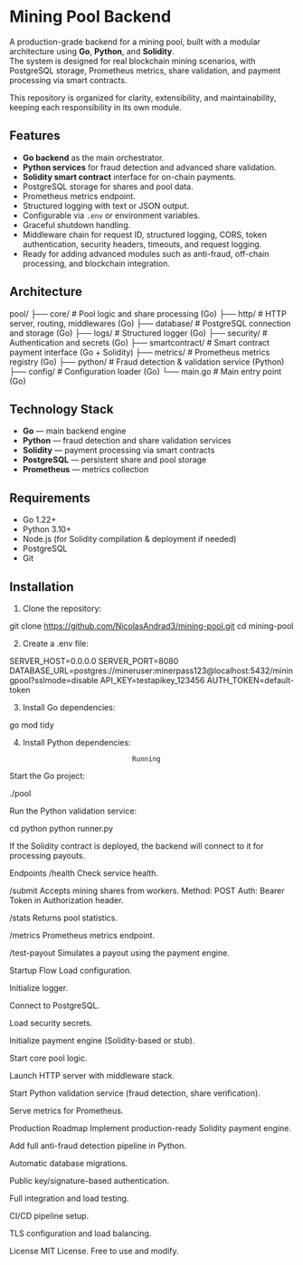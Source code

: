 # Mining Pool Backend

A production-grade backend for a mining pool, built with a modular architecture using **Go**, **Python**, and **Solidity**.  
The system is designed for real blockchain mining scenarios, with PostgreSQL storage, Prometheus metrics, share validation, and payment processing via smart contracts.

This repository is organized for clarity, extensibility, and maintainability, keeping each responsibility in its own module.

## Features

- **Go backend** as the main orchestrator.
- **Python services** for fraud detection and advanced share validation.
- **Solidity smart contract** interface for on-chain payments.
- PostgreSQL storage for shares and pool data.
- Prometheus metrics endpoint.
- Structured logging with text or JSON output.
- Configurable via `.env` or environment variables.
- Graceful shutdown handling.
- Middleware chain for request ID, structured logging, CORS, token authentication, security headers, timeouts, and request logging.
- Ready for adding advanced modules such as anti-fraud, off-chain processing, and blockchain integration.

## Architecture

pool/
├── core/ # Pool logic and share processing (Go)
├── http/ # HTTP server, routing, middlewares (Go)
├── database/ # PostgreSQL connection and storage (Go)
├── logs/ # Structured logger (Go)
├── security/ # Authentication and secrets (Go)
├── smartcontract/ # Smart contract payment interface (Go + Solidity)
├── metrics/ # Prometheus metrics registry (Go)
├── python/ # Fraud detection & validation service (Python)
├── config/ # Configuration loader (Go)
└── main.go # Main entry point (Go)


## Technology Stack

- **Go** — main backend engine
- **Python** — fraud detection and share validation services
- **Solidity** — payment processing via smart contracts
- **PostgreSQL** — persistent share and pool storage
- **Prometheus** — metrics collection

## Requirements

- Go 1.22+
- Python 3.10+
- Node.js (for Solidity compilation & deployment if needed)
- PostgreSQL
- Git

## Installation

1. Clone the repository:

git clone https://github.com/NicolasAndrad3/mining-pool.git
cd mining-pool

2. Create a .env file:

SERVER_HOST=0.0.0.0
SERVER_PORT=8080
DATABASE_URL=postgres://mineruser:minerpass123@localhost:5432/miningpool?sslmode=disable
API_KEY=testapikey_123456
AUTH_TOKEN=default-token

3. Install Go dependencies:

go mod tidy

4. Install Python dependencies:

                                  Running

Start the Go project:

./pool

Run the Python validation service:

cd python
python runner.py

If the Solidity contract is deployed, the backend will connect to it for processing payouts.

Endpoints
/health
Check service health.

/submit
Accepts mining shares from workers.
Method: POST
Auth: Bearer Token in Authorization header.

/stats
Returns pool statistics.

/metrics
Prometheus metrics endpoint.

/test-payout
Simulates a payout using the payment engine.

Startup Flow
Load configuration.

Initialize logger.

Connect to PostgreSQL.

Load security secrets.

Initialize payment engine (Solidity-based or stub).

Start core pool logic.

Launch HTTP server with middleware stack.

Start Python validation service (fraud detection, share verification).

Serve metrics for Prometheus.

Production Roadmap
Implement production-ready Solidity payment engine.

Add full anti-fraud detection pipeline in Python.

Automatic database migrations.

Public key/signature-based authentication.

Full integration and load testing.

CI/CD pipeline setup.

TLS configuration and load balancing.

License
MIT License. Free to use and modify.
